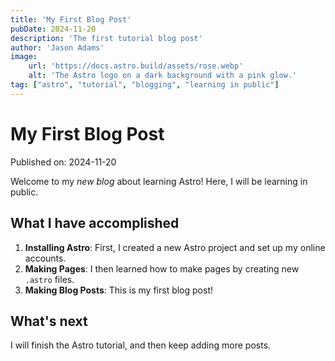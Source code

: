 ```yaml
---
title: 'My First Blog Post'
pubDate: 2024-11-20
description: 'The first tutorial blog post'
author: 'Jason Adams'
image:
    url: 'https://docs.astro.build/assets/rose.webp'
    alt: 'The Astro logo on a dark background with a pink glow.'
tag: ["astro", "tutorial", "blogging", "learning in public"]
---
```

# My First Blog Post
Published on: 2024-11-20

Welcome to my _new blog_ about learning Astro! Here, I will be learning in public. 
## What I have accomplished 
1. **Installing Astro**: First, I created a new Astro project and set up my online accounts.
2. **Making Pages**: I then learned how to make pages by creating new `.astro` files.
3. **Making Blog Posts**: This is my first blog post! 

## What's next

I will finish the Astro tutorial, and then keep adding more posts.